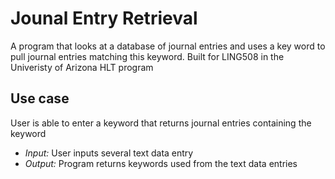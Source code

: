 # Jounal Entry Retrieval 
A program that looks at a database of journal entries and uses a key word to pull journal entries matching this keyword. Built for LING508 in the Univeristy of Arizona HLT program

## Use case
User is able to enter a keyword that returns journal entries containing the keyword
- _Input:_ User inputs several text data entry
- _Output:_ Program returns keywords used from the text data entries
